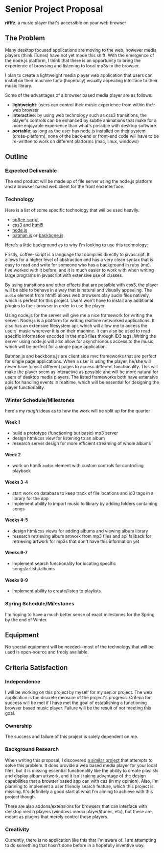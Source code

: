 # Senior Project Proposal

**rifffz**, a music player that's accessible on your web browser

## The Problem

Many desktop focused applications are moving to the web, however media players (think iTunes) have not yet made this shift. With the emergence of the node.js platform, I think that there is an opportunity to bring the experience of browsing and listening to local mp3s to the browser.

I plan to create a lightweight media player web application that users can install on their machine for a (hopefully) visually appealing interface to their music library.

Some of the advantages of a browser based media player are as follows:

* **lightweight**: users can control their music experience from within their web browser
* **interactive**: by using web technology such as css3 transitions, the player's controls can be enhanced by subtle animations that make for a more enjoyable experience than what's possible with desktop software
* **portable**: as long as the user has node.js installed on their system (cross-platform), none of the back-end or front-end code will have to be re-written to work on different platforms (mac, linux, windows)

## Outline

### Expected Deliverable

The end product will be made up of file server using the node.js platform and a browser based web client for the front end interface.

### Technology

Here is a list of some specific technology that will be used heavily:

* [coffee-script](http://jashkenas.github.com/coffee-script/)
* [css3](http://www.w3.org/TR/2011/WD-css3-text-20110901/) and [html5](http://dev.w3.org/html5/spec/Overview.html)
* [node.js](http://nodejs.org/)
* [batman.js](http://batmanjs.org/) or [backbone.js](http://documentcloud.github.com/backbone/)

Here's a little background as to why I'm looking to use this technology:

Firstly, coffee-script is a language that compiles directly to javascript. It allows for a higher level of abstraction and has a very clean syntax that is easy to read and write for someone who has a background in ruby (me). I've worked with it before, and it is much easier to work with when writing large programs in javascript with extensive use of classes.

By using transitions and other effects that are possible with css3, the player will be able to behave in a way that is natural and visually appealing. The `audio` element from html5 allows web browsers play audio files natively, which is perfect for this project. Users won't have to install any additional plugins to their browser in order to use the player.

Using node.js for the server will give me a nice framework for writing the server. Node.js is a platform for writing realtime networked applications. It also has an extensive filesystem api, which will allow me to access the users' music wherever it is on their machine. It can also be used to read specific information encoded in the mp3 files through ID3 tags. Writing the server using node.js will also allow for asynchronous access to the music, which will be perfect for a single page application.

Batman.js and backbone.js are client side mvc frameworks that are perfect for single page applications. When a user is using the player, he/she will never have to visit different pages to access different functionality. This will make the player seem as interactive as possible and will be more natural for users of desktop media players. The listed frameworks both have extensive apis for handling events in realtime, which will be essential for designing the player functionality.

### Winter Schedule/Milestones

here's my *rough* ideas as to how the work will be split up for the quarter

#### Week 1

* build a prototype (functioning but basic) mp3 server
* design html/css view for listening to an album
* research server design for more efficient streaming of whole albums

#### Week 2

* work on html5 `audio` element with custom controls for controlling playback

#### Weeks 3-4

* start work on database to keep track of file locations and id3 tags in a library for the app
* implement ability to import music to library by adding folders containing songs

#### Weeks 4-5

* design html/css views for adding albums and viewing album library
* research retrieving album artwork from mp3 files and api fallback for retrieving artwork for mp3s that don't have this information yet

#### Weeks 6-7

* implement search functionality for locating specific songs/artists/albums

#### Weeks 8-9

* implement ability to create/listen to playlists

### Spring Schedule/Milestones

I'm hoping to have a much better sense of exact milestones for the Spring by the end of Winter.

## Equipment

No special equipment will be needed--most of the technology that will be used is open-source and freely available.

## Criteria Satisfaction

### Independence

I will be working on this project by myself for my senior project. The web application is the discrete measure of the project's progress. Criteria for success will be met if I have met the goal of establishing a functioning browser based music player. Failure will be the result of not meeting this goal.

### Ownership

The success and failure of this project is solely dependent on me.

### Background Research

When writing this proposal, I discovered [a similar project](http://www.omgubuntu.co.uk/2011/03/html5-browser-based-media-player-plays-your-mp3s-works-offline/) that attempts to solve this problem. It does provide a web based media player for your local files, but it is missing essential functionality like the ability to create playlists and display album artwork, and it isn't taking advantage of the design capabilities that a browser based app can with css (in my opinion). Also, I'm planning to implement a user friendly search feature, which this project is missing. It's definitely a good start at what I'm aiming to achieve with this project though.

There are also addons/extensions for browsers that can interface with desktop media players (windows media player/itunes, etc), but these are meant as plugins that merely control those players.

### Creativity

Currently, there is no application like this that I'm aware of. I am attempting to do something that hasn't done before in a hopefully inventive way.
